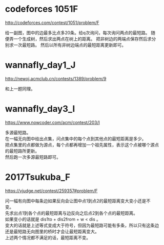 # codeforces 1051F
http://codeforces.com/contest/1051/problem/F

给一副图，图中的边最多比点多20条。给q次询问，每次询问两点的最短路。
随便弄一个生成树，然后求出两点在树上的距离。
把非树边的两端点保存然后求分别求一次最短路。
然后以所有非树边端点的最短距离更新即可。

# wannafly_day1_J
http://newoj.acmclub.cn/contests/1389/problem/9

和上一题同理。

# wannafly_day3_I
https://www.nowcoder.com/acm/contest/203/I

多源最短路。  
在一幅无向图中给出点集，问点集中的每个点到其他点的最短距离是多少。  
把点集里的点都做为源点，每个点都再增加一个祖先属性，表示这个点被哪个源点的最短路所更新。  
然后跑一次多源最短路即可。  

# 2017Tsukuba_F
https://vjudge.net/contest/259357#problem/F

问一幅有向图中每条边如果反向会让图中点1到点2的最短距离变大变小还是不变。  
先求出点1到各个点的最短距离与边反向之后点2到各个点的最短距离。  
如果变小的话就是 dis1to + dis2from + w < dis 。  
变大的话就是上述等式变成大于符号，但因为最短路可能有多条，所以只有这条边还是最短路无向图里的桥时才会让最短距离变大。  
上述两个情况都不满足的话，最短距离不变。  